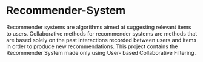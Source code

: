 # Recommender-System
Recommender systems are algorithms aimed at suggesting relevant items to users. Collaborative methods for recommender systems are methods that are based solely on the past interactions recorded between users and items in order to produce new recommendations.
This project contains the Recommender System made only using User- based Collaborative Filtering.
